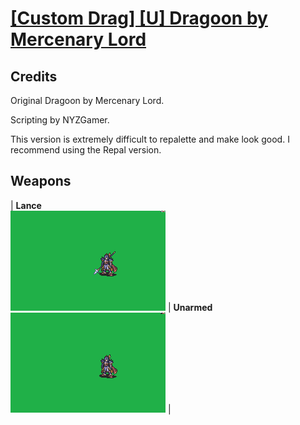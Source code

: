 # [\[Custom Drag\] \[U\] Dragoon by Mercenary Lord](./)
## Credits

Original Dragoon by Mercenary Lord.

Scripting by NYZGamer.

This version is extremely difficult to repalette and make look good. I recommend using the Repal version.

## Weapons

| <b>Lance</b><br/><img alt="Lance animation" src="./2.%20Lance/Lance.gif"/> | <b>Unarmed</b><br/><img alt="Unarmed animation" src="./8.%20Unarmed/Unarmed.gif"/> |
